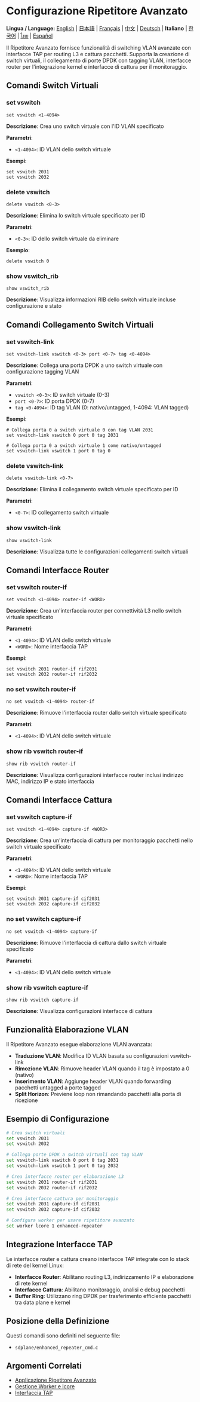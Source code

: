 # Configurazione Ripetitore Avanzato

**Lingua / Language:** [English](../enhanced-repeater.md) | [日本語](../ja/enhanced-repeater.md) | [Français](../fr/enhanced-repeater.md) | [中文](../zh/enhanced-repeater.md) | [Deutsch](../de/enhanced-repeater.md) | **Italiano** | [한국어](../ko/enhanced-repeater.md) | [ไทย](../th/enhanced-repeater.md) | [Español](../es/enhanced-repeater.md)

Il Ripetitore Avanzato fornisce funzionalità di switching VLAN avanzate con interfacce TAP per routing L3 e cattura pacchetti. Supporta la creazione di switch virtuali, il collegamento di porte DPDK con tagging VLAN, interfacce router per l'integrazione kernel e interfacce di cattura per il monitoraggio.

## Comandi Switch Virtuali

### set vswitch
```
set vswitch <1-4094>
```
**Descrizione**: Crea uno switch virtuale con l'ID VLAN specificato

**Parametri**:
- `<1-4094>`: ID VLAN dello switch virtuale

**Esempi**:
```
set vswitch 2031
set vswitch 2032
```

### delete vswitch
```
delete vswitch <0-3>
```
**Descrizione**: Elimina lo switch virtuale specificato per ID

**Parametri**:
- `<0-3>`: ID dello switch virtuale da eliminare

**Esempio**:
```
delete vswitch 0
```

### show vswitch_rib
```
show vswitch_rib
```
**Descrizione**: Visualizza informazioni RIB dello switch virtuale incluse configurazione e stato

## Comandi Collegamento Switch Virtuali

### set vswitch-link
```
set vswitch-link vswitch <0-3> port <0-7> tag <0-4094>
```
**Descrizione**: Collega una porta DPDK a uno switch virtuale con configurazione tagging VLAN

**Parametri**:
- `vswitch <0-3>`: ID switch virtuale (0-3)
- `port <0-7>`: ID porta DPDK (0-7)  
- `tag <0-4094>`: ID tag VLAN (0: nativo/untagged, 1-4094: VLAN tagged)

**Esempi**:
```
# Collega porta 0 a switch virtuale 0 con tag VLAN 2031
set vswitch-link vswitch 0 port 0 tag 2031

# Collega porta 0 a switch virtuale 1 come nativo/untagged
set vswitch-link vswitch 1 port 0 tag 0
```

### delete vswitch-link
```
delete vswitch-link <0-7>
```
**Descrizione**: Elimina il collegamento switch virtuale specificato per ID

**Parametri**:
- `<0-7>`: ID collegamento switch virtuale

### show vswitch-link
```
show vswitch-link
```
**Descrizione**: Visualizza tutte le configurazioni collegamenti switch virtuali

## Comandi Interfacce Router

### set vswitch router-if
```
set vswitch <1-4094> router-if <WORD>
```
**Descrizione**: Crea un'interfaccia router per connettività L3 nello switch virtuale specificato

**Parametri**:
- `<1-4094>`: ID VLAN dello switch virtuale
- `<WORD>`: Nome interfaccia TAP

**Esempi**:
```
set vswitch 2031 router-if rif2031
set vswitch 2032 router-if rif2032
```

### no set vswitch router-if
```
no set vswitch <1-4094> router-if
```
**Descrizione**: Rimuove l'interfaccia router dallo switch virtuale specificato

**Parametri**:
- `<1-4094>`: ID VLAN dello switch virtuale

### show rib vswitch router-if
```
show rib vswitch router-if
```
**Descrizione**: Visualizza configurazioni interfacce router inclusi indirizzo MAC, indirizzo IP e stato interfaccia

## Comandi Interfacce Cattura

### set vswitch capture-if
```
set vswitch <1-4094> capture-if <WORD>
```
**Descrizione**: Crea un'interfaccia di cattura per monitoraggio pacchetti nello switch virtuale specificato

**Parametri**:
- `<1-4094>`: ID VLAN dello switch virtuale
- `<WORD>`: Nome interfaccia TAP

**Esempi**:
```
set vswitch 2031 capture-if cif2031
set vswitch 2032 capture-if cif2032
```

### no set vswitch capture-if
```
no set vswitch <1-4094> capture-if
```
**Descrizione**: Rimuove l'interfaccia di cattura dallo switch virtuale specificato

**Parametri**:
- `<1-4094>`: ID VLAN dello switch virtuale

### show rib vswitch capture-if
```
show rib vswitch capture-if
```
**Descrizione**: Visualizza configurazioni interfacce di cattura

## Funzionalità Elaborazione VLAN

Il Ripetitore Avanzato esegue elaborazione VLAN avanzata:

- **Traduzione VLAN**: Modifica ID VLAN basata su configurazioni vswitch-link
- **Rimozione VLAN**: Rimuove header VLAN quando il tag è impostato a 0 (nativo)  
- **Inserimento VLAN**: Aggiunge header VLAN quando forwarding pacchetti untagged a porte tagged
- **Split Horizon**: Previene loop non rimandando pacchetti alla porta di ricezione

## Esempio di Configurazione

```bash
# Crea switch virtuali
set vswitch 2031
set vswitch 2032

# Collega porte DPDK a switch virtuali con tag VLAN
set vswitch-link vswitch 0 port 0 tag 2031
set vswitch-link vswitch 1 port 0 tag 2032

# Crea interfacce router per elaborazione L3
set vswitch 2031 router-if rif2031
set vswitch 2032 router-if rif2032

# Crea interfacce cattura per monitoraggio
set vswitch 2031 capture-if cif2031
set vswitch 2032 capture-if cif2032

# Configura worker per usare ripetitore avanzato
set worker lcore 1 enhanced-repeater
```

## Integrazione Interfacce TAP

Le interfacce router e cattura creano interfacce TAP integrate con lo stack di rete del kernel Linux:

- **Interfacce Router**: Abilitano routing L3, indirizzamento IP e elaborazione di rete kernel
- **Interfacce Cattura**: Abilitano monitoraggio, analisi e debug pacchetti
- **Buffer Ring**: Utilizzano ring DPDK per trasferimento efficiente pacchetti tra data plane e kernel

## Posizione della Definizione

Questi comandi sono definiti nel seguente file:
- `sdplane/enhanced_repeater_cmd.c`

## Argomenti Correlati

- [Applicazione Ripetitore Avanzato](enhanced-repeater-application.md)
- [Gestione Worker e lcore](worker-lcore-thread-management.md)
- [Interfaccia TAP](tap-interface.md)